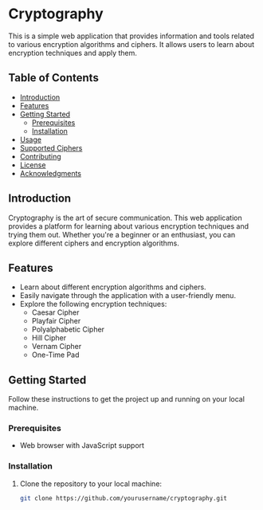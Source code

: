 # Cryptography

This is a simple web application that provides information and tools related to various encryption algorithms and ciphers. It allows users to learn about encryption techniques and apply them.

## Table of Contents

- [Introduction](#introduction)
- [Features](#features)
- [Getting Started](#getting-started)
  - [Prerequisites](#prerequisites)
  - [Installation](#installation)
- [Usage](#usage)
- [Supported Ciphers](#supported-ciphers)
- [Contributing](#contributing)
- [License](#license)
- [Acknowledgments](#acknowledgments)

## Introduction

Cryptography is the art of secure communication. This web application provides a platform for learning about various encryption techniques and trying them out. Whether you're a beginner or an enthusiast, you can explore different ciphers and encryption algorithms.

## Features

- Learn about different encryption algorithms and ciphers.
- Easily navigate through the application with a user-friendly menu.
- Explore the following encryption techniques:
  - Caesar Cipher
  - Playfair Cipher
  - Polyalphabetic Cipher
  - Hill Cipher
  - Vernam Cipher
  - One-Time Pad

## Getting Started

Follow these instructions to get the project up and running on your local machine.

### Prerequisites

- Web browser with JavaScript support

### Installation

1. Clone the repository to your local machine:

   ```bash
   git clone https://github.com/yourusername/cryptography.git
